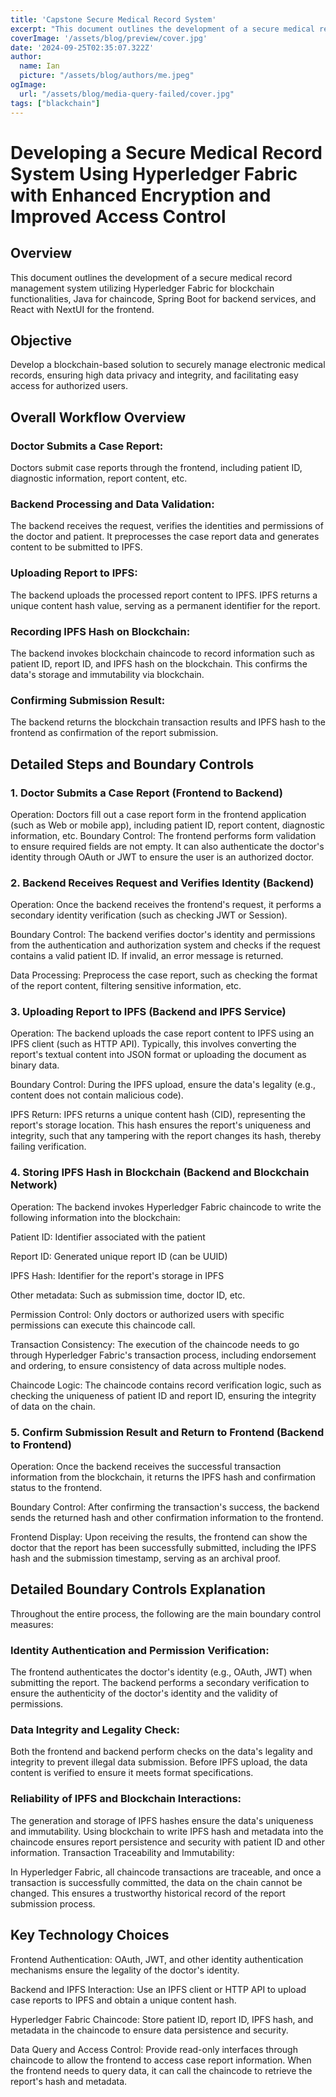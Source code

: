 ```yaml
---
title: 'Capstone Secure Medical Record System'
excerpt: "This document outlines the development of a secure medical record management system utilizing Hyperledger Fabric for blockchain functionalities, Java for chaincode, Spring Boot for backend services, and React with NextUI for the frontend."
coverImage: '/assets/blog/preview/cover.jpg'
date: '2024-09-25T02:35:07.322Z'
author:
  name: Ian
  picture: "/assets/blog/authors/me.jpeg"
ogImage:
  url: "/assets/blog/media-query-failed/cover.jpg"
tags: ["blackchain"]
---
```

# Developing a Secure Medical Record System Using Hyperledger Fabric with Enhanced Encryption and Improved Access Control


## Overview
This document outlines the development of a secure medical record management system utilizing Hyperledger Fabric for blockchain functionalities, Java for chaincode, Spring Boot for backend services, and React with NextUI for the frontend.

## Objective
Develop a blockchain-based solution to securely manage electronic medical records, ensuring high data privacy and integrity, and facilitating easy access for authorized users.

## Overall Workflow Overview

### Doctor Submits a Case Report:

Doctors submit case reports through the frontend, including patient ID, diagnostic information, report content, etc.

### Backend Processing and Data Validation:

The backend receives the request, verifies the identities and permissions of the doctor and patient.
It preprocesses the case report data and generates content to be submitted to IPFS.

### Uploading Report to IPFS:

The backend uploads the processed report content to IPFS.
IPFS returns a unique content hash value, serving as a permanent identifier for the report.

### Recording IPFS Hash on Blockchain:

The backend invokes blockchain chaincode to record information such as patient ID, report ID, and IPFS hash on the blockchain.
This confirms the data's storage and immutability via blockchain.

### Confirming Submission Result:

The backend returns the blockchain transaction results and IPFS hash to the frontend as confirmation of the report submission.

## Detailed Steps and Boundary Controls

### 1. Doctor Submits a Case Report (Frontend to Backend)

Operation: Doctors fill out a case report form in the frontend application (such as Web or mobile app), including patient ID, report content, diagnostic information, etc.
Boundary Control: The frontend performs form validation to ensure required fields are not empty. It can also authenticate the doctor's identity through OAuth or JWT to ensure the user is an authorized doctor.

### 2. Backend Receives Request and Verifies Identity (Backend)

Operation: Once the backend receives the frontend's request, it performs a secondary identity verification (such as checking JWT or Session).

Boundary Control: The backend verifies doctor's identity and permissions from the authentication and authorization system and checks if the request contains a valid patient ID. If invalid, an error message is returned.

Data Processing: Preprocess the case report, such as checking the format of the report content, filtering sensitive information, etc.

### 3. Uploading Report to IPFS (Backend and IPFS Service)

Operation: The backend uploads the case report content to IPFS using an IPFS client (such as HTTP API). Typically, this involves converting the report's textual content into JSON format or uploading the document as binary data.

Boundary Control: During the IPFS upload, ensure the data's legality (e.g., content does not contain malicious code).

IPFS Return: IPFS returns a unique content hash (CID), representing the report's storage location. This hash ensures the report's uniqueness and integrity, such that any tampering with the report changes its hash, thereby failing verification.

### 4. Storing IPFS Hash in Blockchain (Backend and Blockchain Network)

Operation: The backend invokes Hyperledger Fabric chaincode to write the following information into the blockchain:

Patient ID: Identifier associated with the patient

Report ID: Generated unique report ID (can be UUID)

IPFS Hash: Identifier for the report's storage in IPFS

Other metadata: Such as submission time, doctor ID, etc.

Permission Control: Only doctors or authorized users with specific permissions can execute this chaincode call.

Transaction Consistency: The execution of the chaincode needs to go through Hyperledger Fabric's transaction process, including endorsement and ordering, to ensure consistency of data across multiple nodes.

Chaincode Logic: The chaincode contains record verification logic, such as checking the uniqueness of patient ID and report ID, ensuring the integrity of data on the chain.

### 5. Confirm Submission Result and Return to Frontend (Backend to Frontend)

Operation: Once the backend receives the successful transaction information from the blockchain, it returns the IPFS hash and confirmation status to the frontend.

Boundary Control: After confirming the transaction's success, the backend sends the returned hash and other confirmation information to the frontend.

Frontend Display: Upon receiving the results, the frontend can show the doctor that the report has been successfully submitted, including the IPFS hash and the submission timestamp, serving as an archival proof.

## Detailed Boundary Controls Explanation

Throughout the entire process, the following are the main boundary control measures:

### Identity Authentication and Permission Verification:

The frontend authenticates the doctor's identity (e.g., OAuth, JWT) when submitting the report.
The backend performs a secondary verification to ensure the authenticity of the doctor's identity and the validity of permissions.

### Data Integrity and Legality Check:

Both the frontend and backend perform checks on the data's legality and integrity to prevent illegal data submission.
Before IPFS upload, the data content is verified to ensure it meets format specifications.

### Reliability of IPFS and Blockchain Interactions:

The generation and storage of IPFS hashes ensure the data's uniqueness and immutability.
Using blockchain to write IPFS hash and metadata into the chaincode ensures report persistence and security with patient ID and other information.
Transaction Traceability and Immutability:

In Hyperledger Fabric, all chaincode transactions are traceable, and once a transaction is successfully committed, the data on the chain cannot be changed. This ensures a trustworthy historical record of the report submission process.

## Key Technology Choices

Frontend Authentication: OAuth, JWT, and other identity authentication mechanisms ensure the legality of the doctor's identity.

Backend and IPFS Interaction: Use an IPFS client or HTTP API to upload case reports to IPFS and obtain a unique content hash.

Hyperledger Fabric Chaincode: Store patient ID, report ID, IPFS hash, and metadata in the chaincode to ensure data persistence and security.

Data Query and Access Control: Provide read-only interfaces through chaincode to allow the frontend to access case report information. When the frontend needs to query data, it can call the chaincode to retrieve the report's hash and metadata.
